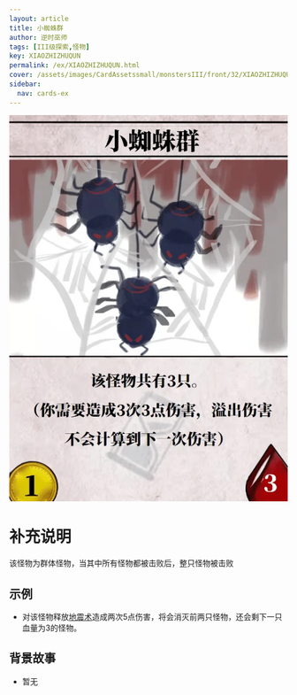 ```yaml
---
layout: article
title: 小蜘蛛群
author: 逆时巫师
tags: [III级探索,怪物]
key: XIAOZHIZHUQUN
permalink: /ex/XIAOZHIZHUQUN.html
cover: /assets/images/CardAssetssmall/monstersIII/front/32/XIAOZHIZHUQUN.webp
sidebar:
  nav: cards-ex
---
```

![](/assets/images/CardAssets/monstersIII/front/32/XIAOZHIZHUQUN.webp)

# 补充说明

该怪物为群体怪物，当其中所有怪物都被击败后，整只怪物被击败


## 示例
* 对该怪物释放[地震术](/tr/DIZHENGSHU.html)造成两次5点伤害，将会消灭前两只怪物，还会剩下一只血量为3的怪物。

## 背景故事
* 暂无